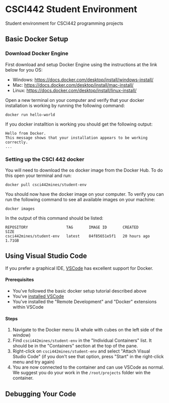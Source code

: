 # CSCI442 Student Environment
Student environment for CSCI442 programming projects
## Basic Docker Setup
### Download Docker Engine
First download and setup Docker Engine using the instructions at the link below for you OS:
- Windows: https://docs.docker.com/desktop/install/windows-install/
- Mac: https://docs.docker.com/desktop/install/mac-install/
- Linux: https://docs.docker.com/desktop/install/linux-install/

Open a new terminal on your computer and verify that your docker installation is working by running the following command:
```
docker run hello-world
```
If you docker installtion is working you should get the following output:
```
Hello from Docker.
This message shows that your installation appears to be working correctly.
...
```

### Setting up the CSCI 442 docker
You will need to download the os docker image from the Docker Hub. To do this open your terminal and run:
```
docker pull csci442mines/student-env
```
You should now have the docker image on your computer. To verify you can run the following command to see all available images on your machine:
```
docker images
```
In the output of this command should be listed:
```
REPOSITORY                 TAG       IMAGE ID       CREATED        SIZE
csci442mines/student-env   latest    84f85651e5f1   20 hours ago   1.71GB
```

###


## Using Visual Studio Code
If you prefer a graphical IDE, [VSCode](https://code.visualstudio.com/) has excellent support for Docker. 

#### Prerequisites
- You've followed the basic docker setup tutorial described above
- You've [installed VSCode](https://code.visualstudio.com/)
- You've installed the "Remote Development" and "Docker" extensions within VSCode
#### Steps
1. Navigate to the Docker menu (A whale with cubes on the left side of the window)
2. Find `csci442mines/student-env` in the "Individual Containers" list. It should be in the "Containers" section at the top of the pane.
3. Right-click on `csci442mines/student-env` and select "Attach Visual Studio Code" (if you don't see that option, press "Start" in the right-click menu and try again)
4. You are now connected to the container and can use VSCode as normal. We suggest you do your work in the `/root/projects` folder win the container.
## Debugging Your Code
